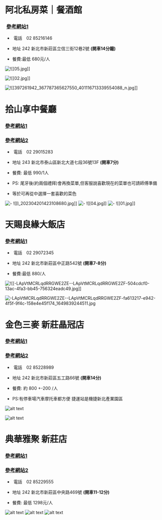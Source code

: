 
# 阿北私房菜｜餐酒館

###  [參考網站1](https://www.facebook.com/100071888693147/posts/367787495627537/)

-  電話　02 85216146

-  地址  242 新北市新莊區立信三街12巷2號  **(開車14分鐘)**

-  餐費:最低 680元/人 

![ !\[\[05.jpg\]\]](05.jpg)

![ !\[\[02.jpg\]\]](02.jpg)

![  !\[\[397261942_367787365627550_401116713339554088_n.jpg\]\]](397261942_367787365627550_401116713339554088_n.jpg)


# 拾山享中餐廳

### [參考網站1](https://www.hotel-intrendy.com/ballroom.php)

### [參考網站2](https://inline.app/booking/-NN08USXOD39rsKrXoxR:inline-live-3/-NN08Ue7keg3n2hx65KU)

-  電話　02 29015283

-  地址  243 新北市泰山區新北大道七段36號13F **(開車7分)**

-  餐費: 最低 990/1人

- PS: 尾牙後(約兩個禮拜)會再換菜單,但客服說喜歡現在的菜單也可請師傅準備
- 等於可再從中選擇一套喜歡的菜色

![-  !\[\[l_202304201423108680.jpg\]\]](l_202304201423108680.jpg)
![- !\[\[04.jpg\]\]](04.jpg)
![-  !\[\[01.jpg\]\]](01.jpg)


# 天賜良緣大飯店

### [參考網站1](https://tcly.com.tw/)

-  電話　02  29072345

-  地址  242  新北市新莊區中正路542號 **(開車7-8分)**

-  餐費:最低 880/人

![ !\[\[-LApVtMCRLqdRRGWE2ZE--LApVtMCRLqdRRGWE2ZF-504cdcf0-13ac-4fa3-bb45-756324eadc49.jpg\]\]](-LApVtMCRLqdRRGWE2ZE--LApVtMCRLqdRRGWE2ZF-504cdcf0-13ac-4fa3-bb45-756324eadc49.jpg)

![-LApVtMCRLqdRRGWE2ZE--LApVtMCRLqdRRGWE2ZF-fa613217-e942-4f5f-9f4c-158e4e45f174_1649839244511.jpg](-LApVtMCRLqdRRGWE2ZE--LApVtMCRLqdRRGWE2ZF-fa613217-e942-4f5f-9f4c-158e4e45f174_1649839244511.jpg)

# 金色三麥 新莊晶冠店

### [參考網站1](https://inline.app/booking/-KgvwgRUCRhdQfrVsuI3:inline-live-lebledor?language=zh-tw)
### [參考網站2](https://www.lebledor.com/location/jingguan)

-  電話　02 85228989

-  地址  242 新北市新莊區五工路66號 **(開車14分)**

-  餐費: 約 800 +-200 /人

- PS:有停車場汽車摩托車都方便 捷運站是機捷新北產業園區

![alt text](08.jpg)

![alt text](06.jpg)

# 典華雅聚 新莊店

### [參考網站1](https://gathering.tw/gathering.html)
### [參考網站2](https://inline.app/booking/-Lp1vF8VGUcoA8a-hKwT:inline-live-1/-M0zrgUa3kgKi2j1msGL?language=zh-tw)

-  電話　02 85229555

-  地址  242 新北市新莊區中央路469號 **(開車11-12分)**

-  餐費: 最低 1298元/人

![alt text](07.jpg)
![alt text](03.jpg)
![alt text](20241021-新莊雅聚-尾牙春酒-A4_周一至周日1.jpg)